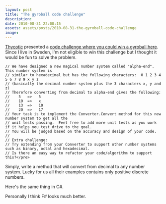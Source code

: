 ```yaml
---
layout: post
title: "The gyroball code challenge"
description:
date: 2010-08-31 22:00:15
assets: assets/posts/2010-08-31-the-gyroball-code-challenge
image: 
---
```


[Thycotic](http://www.thycotic.com/) presented a [code challenge where you could win a gyroball here](http://thycoticsolutionsblog.wordpress.com/2010/08/12/code-challenge-win-a-gyroball/). Since I live in Sweden, I'm not eligible to win this challenge but I thought it would be fun to solve the problem.

```
// We have designed a new magical number system called "alpha-end".  This number system is
// similar to hexadecimal but has the following characters:  0 1 2 3 4 5 6 7 8 9 x y z
// (basically the decimal number system plus the 3 characters x, y and z)
// Therefore converting from decimal to alpha-end gives the following:
//    5   =>   5
//    10  =>   x
//    13  =>   10
//    20  =>   17
// Your task is to implement the Converter.Convert method for this new number system to get all the
// unit tests passing.  Feel free to add more unit tests as you work if it helps you test drive to the goal.
// You will be judged based on the accuracy and design of your code.
//
// Extra challenge:
// Try extending from your Converter to support other number systems such as binary, octal and hexadecimal.
// Is there an easy way to refactor your code/algorithm to support this?</pre>
```

Simply, write a method that will convert from decimal to any number system. Lucky for us all their examples contains only positive discrete numbers.

<script src="https://gist.github.com/miklund/527772dd9d642e454100.js?file=Gyroball.fs"></script>

Here's the same thing in C#.

<script src="https://gist.github.com/miklund/527772dd9d642e454100.js?file=Gyroball.cs"></script>

Personally I think F# looks much better.

